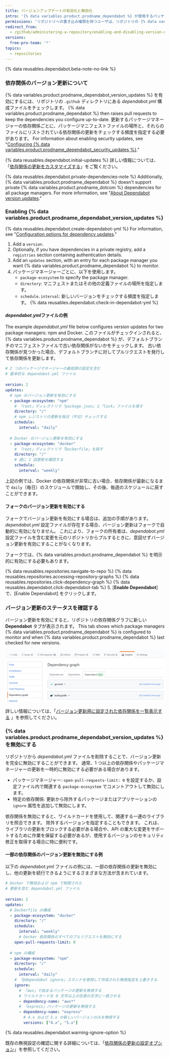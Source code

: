 ```yaml
---
title: バージョンアップデートの有効化と無効化
intro: '{% data variables.product.prodname_dependabot %} が使用するパッケージを自動的に更新するようにリポジトリを設定できます。'
permissions: 'リポジトリへの書き込み権限を持つユーザは、リポジトリの {% data variables.product.prodname_dependabot_version_updates %} を有効または無効にできます。'
redirect_from:
  - /github/administering-a-repository/enabling-and-disabling-version-updates
versions:
  free-pro-team: '*'
topics:
  - repositories
---
```


<!--Marketing-LINK: From /features/security/software-supply-chain page "About version updates for dependencies".-->

{% data reusables.dependabot.beta-note-no-link %}

### 依存関係のバージョン更新について

{% data variables.product.prodname_dependabot_version_updates %} を有効にするには、リポジトリの `.github` ディレクトリにある *dependabot.yml* 構成ファイルをチェックします。 {% data variables.product.prodname_dependabot %} then raises pull requests to keep the dependencies you configure up-to-date. 更新するパッケージマネージャーの依存関係ごとに、パッケージマニフェストファイルの場所と、それらのファイルにリストされている依存関係の更新をチェックする頻度を指定する必要があります。 For information about enabling security updates, see "[Configuring {% data variables.product.prodname_dependabot_security_updates %}](/github/managing-security-vulnerabilities/configuring-dependabot-security-updates)."

{% data reusables.dependabot.initial-updates %} 詳しい情報については、「[依存関係の更新をカスタマイズする](/github/administering-a-repository/customizing-dependency-updates)」をご覧ください。

{% data reusables.dependabot.private-dependencies-note %} Additionally, {% data variables.product.prodname_dependabot %} doesn't support private {% data variables.product.prodname_dotcom %} dependencies for all package managers. For more information, see "[About Dependabot version updates](/github/administering-a-repository/about-dependabot-version-updates#supported-repositories-and-ecosystems)."

### Enabling {% data variables.product.prodname_dependabot_version_updates %}

{% data reusables.dependabot.create-dependabot-yml %} For information, see "[Configuration options for dependency updates](/github/administering-a-repository/configuration-options-for-dependency-updates)."
1. Add a `version`.
1. Optionally, if you have dependencies in a private registry, add a `registries` section containing authentication details.
1. Add an `updates` section, with an entry for each package manager you want {% data variables.product.prodname_dependabot %} to monitor.
1. パッケージマネージャーごとに、以下を使用します。
    - `package-ecosystem` to specify the package manager.
    - `directory`: マニフェストまたはその他の定義ファイルの場所を指定します。
    - `schedule.interval`: 新しいバージョンをチェックする頻度を指定します。
{% data reusables.dependabot.check-in-dependabot-yml %}

#### *dependabot.yml*ファイルの例

The example *dependabot.yml* file below configures version updates for two package managers: npm and Docker. このファイルがチェックインされると、{% data variables.product.prodname_dependabot %} が、デフォルトブランチのマニフェストファイルで古い依存関係がないかをチェックします。 古い依存関係が見つかった場合、デフォルトブランチに対してプルリクエストを発行して依存関係を更新します。

```yaml
# 2 つのパッケージマネージャーの最低限の設定を含む
# 基本的な dependabot.yml ファイル

version: 2
updates:
  # npm のバージョン更新を有効にする
  - package-ecosystem: "npm"
    # 「root」ディレクトリで「package.json」と「lock」ファイルを探す
    directory: "/"
    # npm レジストリの更新を毎日（平日）チェックする
    schedule:
      interval: "daily"

  # Docker のバージョン更新を有効にする
  - package-ecosystem: "docker"
    # 「root」ディレクトリで「Dockerfile」を探す
    directory: "/"
    # 週に 1 回更新を確認する
    schedule:
      interval: "weekly"
```

上記の例では、Docker の依存関係が非常に古い場合、依存関係が最新になるまで `daily`（毎日）のスケジュールで開始し、その後、毎週のスケジュールに戻すことができます。

#### フォークのバージョン更新を有効にする

フォークでバージョン更新を有効にする場合は、追加の手順があります。 *dependabot.yml* 設定ファイルが存在する場合、バージョン更新はフォークで自動的に有効になりません。 これにより、フォークの所有者は、*dependabot.yml* 設定ファイルを含む変更を元のリポジトリからプルするときに、意図せずバージョン更新を有効にすることがなくなります。

フォークでは、{% data variables.product.prodname_dependabot %} を明示的に有効にする必要もあります。

{% data reusables.repositories.navigate-to-repo %}
{% data reusables.repositories.accessing-repository-graphs %}
{% data reusables.repositories.click-dependency-graph %}
{% data reusables.dependabot.click-dependabot-tab %}
5. [**Enable Dependabot**] で、[Enable Dependabot] をクリックします。

### バージョン更新のステータスを確認する

バージョン更新を有効にすると、リポジトリの依存関係グラフに新しい **Dependabot** タブが表示されます。 This tab shows which package managers {% data variables.product.prodname_dependabot %} is configured to monitor and when {% data variables.product.prodname_dependabot %} last checked for new versions.

![[Repository Insights] タブ、[Dependency graph]、[Dependabot] タブ](/assets/images/help/dependabot/dependabot-tab-view-beta.png)

詳しい情報については、「[バージョン更新用に設定された依存関係を一覧表示する](/github/administering-a-repository/listing-dependencies-configured-for-version-updates) 」を参照してください。

### {% data variables.product.prodname_dependabot_version_updates %} を無効にする

リポジトリから *dependabot.yml* ファイルを削除することで、バージョン更新を完全に無効にすることができます。 通常、1 つ以上の依存関係やパッケージマネージャーの更新を一時的に無効にする必要がある場合があります。

- パッケージマネージャー: `open-pull-requests-limit: 0` を設定するか、設定ファイル内で関連する `package-ecosystem` でコメントアウトして無効にします。
- 特定の依存関係: 更新から除外するパッケージまたはアプリケーションの `ignore` 属性を追加して無効にします。

依存関係を無効にすると、ワイルドカードを使用して、関連する一連のライブラリを照合できます。 除外するバージョンを指定することもできます。 これは、ライブラリの更新をブロックする必要がある場合や、API の重大な変更をサポートするために作業を保留する必要があるが、使用するバージョンのセキュリティ修正を取得する場合に特に便利です。

#### 一部の依存関係のバージョン更新を無効にする例

以下の *dependabot.yml* ファイルの例には、一部の依存関係の更新を無効にし、他の更新を続行できるようにするさまざまな方法が含まれています。

```yaml
# Docker で無効および npm で制限された
# 更新を含む dependabot.yml ファイル

version: 2
updates:
  # Dockerfile の構成
  - package-ecosystem: "docker"
    directory: "/"
    schedule:
      interval: "weekly"
      # Docker 依存関係のすべてのプルリクエストを無効にする
    open-pull-requests-limit: 0

  # npm の構成
  - package-ecosystem: "npm"
    directory: "/"
    schedule:
      interval: "daily"
    # 「@dependabot ignore」コマンドを使用して作成された無視指定を上書きする
    ignore:
      # 「aws」で始まるパッケージの更新を無視する
      # ワイルドカードを 0 文字以上の任意の文字に一致させる
      - dependency-name: "aws*"
      # 「express」パッケージの更新を無視する
      - dependency-name: "express"
        # 4.x および 5.x の新しいバージョンのみを無視する
        versions: ["4.x", "5.x"]
```

{% data reusables.dependabot.warning-ignore-option %}

既存の無視設定の確認に関する詳細については、「[依存関係の更新の設定オプション](/github/administering-a-repository/configuration-options-for-dependency-updates#ignore)」を参照してください。
